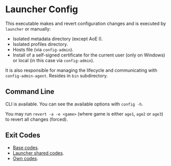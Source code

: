 # Launcher Config

This executable makes and revert configuration changes and is executed by `launcher` or manually:

- Isolated metadata directory (except AoE I).
- Isolated profiles directory.
- Hosts file (via `config-admin`).
- Install of a self-signed certificate for the current user (only on Windows) or local (in this case via
  `config-admin`).

It is also responsible for managing the lifecycle and communicating with `config-admin-agent`.
Resides in `bin` subdirectory.

## Command Line

CLI is available. You can see the available options with
`config -h`.

You may run `revert -a -e <game>` (where game is either `age1`, `age2` or `age3`) to revert all changes (forced).

## Exit Codes

* [Base codes](../common/errors.go).
* [Launcher shared codes](../launcher-common/errors.go).
* [Own codes](internal/errors.go).
